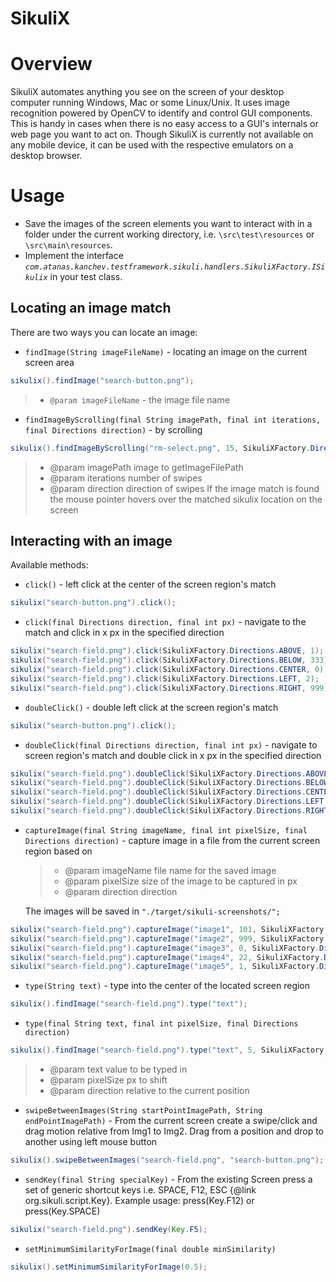 SikuliX
=======

# Overview #
SikuliX automates anything you see on the screen of your desktop computer running Windows, Mac or some Linux/Unix. 
It uses image recognition powered by OpenCV to identify and control GUI components. 
This is handy in cases when there is no easy access to a GUI's internals or web page you want to act on.
Though SikuliX is currently not available on any mobile device, it can be used with the respective emulators on a desktop browser.

# Usage #

- Save the images of the screen elements you want to interact with in a folder under the current working directory, 
i.e. `\src\test\resources` or `\src\main\resources`.
- Implement the interface _`com.atanas.kanchev.testframework.sikuli.handlers.SikuliXFactory.ISikulix`_ in your test class.

## Locating an image match ##
There are two ways you can locate an image:
- `findImage(String imageFileName)` - locating an image on the current screen area
```java
sikulix().findImage("search-button.png");
```
   > * `@param imageFileName` - the image file name

- `findImageByScrolling(final String imagePath, final int iterations, final Directions direction)` - by scrolling
```java
sikulix().findImageByScrolling("rm-select.png", 15, SikuliXFactory.Directions.BELOW);
```
   > * @param imagePath  image to getImageFilePath
   > * @param iterations number of swipes
   > * @param direction  direction of swipes
If the image match is found the mouse pointer hovers over the matched sikulix location on the screen

## Interacting with an image ##
Available methods:

- `click()` - left click at the center of the screen region's match
```java
sikulix("search-button.png").click();
```

- `click(final Directions direction, final int px)` - navigate to the match and click in x px in the specified direction
```java
sikulix("search-field.png").click(SikuliXFactory.Directions.ABOVE, 1);
sikulix("search-field.png").click(SikuliXFactory.Directions.BELOW, 333);
sikulix("search-field.png").click(SikuliXFactory.Directions.CENTER, 0);
sikulix("search-field.png").click(SikuliXFactory.Directions.LEFT, 2);
sikulix("search-field.png").click(SikuliXFactory.Directions.RIGHT, 999);
```

- `doubleClick()` - double left click at the screen region's match
```java
sikulix("search-button.png").click();
```

- `doubleClick(final Directions direction, final int px)` - navigate to screen region's match and double click in x px in the specified direction
```java
sikulix("search-field.png").doubleClick(SikuliXFactory.Directions.ABOVE, 1);
sikulix("search-field.png").doubleClick(SikuliXFactory.Directions.BELOW, 333);
sikulix("search-field.png").doubleClick(SikuliXFactory.Directions.CENTER, 0);
sikulix("search-field.png").doubleClick(SikuliXFactory.Directions.LEFT, 2);
sikulix("search-field.png").doubleClick(SikuliXFactory.Directions.RIGHT, 999);
```

-  `captureImage(final String imageName, final int pixelSize, final Directions direction)` - capture image in a file from the current screen region
based on

    > * @param imageName file name for the saved image
    > * @param pixelSize size of the image to be captured in px
    > * @param direction direction
    
    The images will be saved in `"./target/sikuli-screenshots/";`
```java
sikulix("search-field.png").captureImage("image1", 101, SikuliXFactory.Directions.ABOVE);
sikulix("search-field.png").captureImage("image2", 999, SikuliXFactory.Directions.BELOW);
sikulix("search-field.png").captureImage("image3", 0, SikuliXFactory.Directions.CENTER);
sikulix("search-field.png").captureImage("image4", 22, SikuliXFactory.Directions.LEFT);
sikulix("search-field.png").captureImage("image5", 1, SikuliXFactory.Directions.RIGHT);
```

- `type(String text)` - type into the center of the located screen region
```java
sikulix().findImage("search-field.png").type("text");
```

- `type(final String text, final int pixelSize, final Directions direction)`
```java
sikulix().findImage("search-field.png").type("text", 5, SikuliXFactory.Directions.RIGHT);
```
   > * @param text      value to be typed in
   > * @param pixelSize px to shift
   > * @param direction relative to the current position
    
- `swipeBetweenImages(String startPointImagePath, String endPointImagePath)` - From the current screen create a swipe/click and drag motion relative from Img1 to Img2. 
Drag from a position and drop to another using left mouse button
```java
sikulix().swipeBetweenImages("search-field.png", "search-button.png");
```

- `sendKey(final String specialKey)` - From the existing Screen press a set of generic shortcut keys i.e. SPACE, F12, ESC {@link org.sikuli.script.Key}.
Example usage: press(Key.F12) or press(Key.SPACE)
```java
sikulix("search-field.png").sendKey(Key.F5);
```

- `setMinimumSimilarityForImage(final double minSimilarity)`
```java
sikulix().setMinimumSimilarityForImage(0.5);
```
